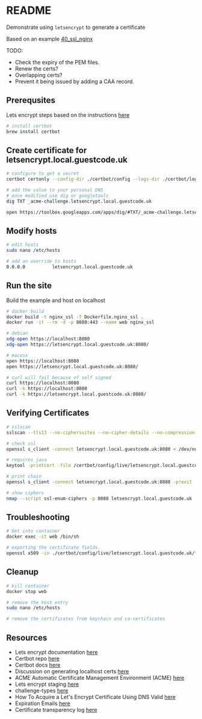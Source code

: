 # README

Demonstrate using `letsencrypt` to generate a certificate  

Based on an example [40_ssl_nginx](https://github.com/chrisguest75/docker_build_examples/tree/master/40_ssl_nginx)  

TODO:  

* Check the expiry of the PEM files.
* Renew the certs?  
* Overlapping certs?  
* Prevent it being issued by adding a CAA record.

## Prerequsites

Lets encrypt steps based on the instructions [here](https://certbot.eff.org/instructions?ws=other&os=osx)  


```sh
# install certbot
brew install certbot
```

## Create certificate for letsencrypt.local.guestcode.uk

```sh
# configure to get a secret
certbot certonly --config-dir ./certbot/config --logs-dir ./certbot/logs --work-dir ./certbot/work --manual --preferred-challenges dns --register-unsafely-without-email -d letsencrypt.local.guestcode.uk

# add the value to your personal DNS
# once modified use dig or googletools
dig TXT _acme-challenge.letsencrypt.local.guestcode.uk

open https://toolbox.googleapps.com/apps/dig/#TXT/_acme-challenge.letsencrypt.local.guestcode.uk
```

## Modify hosts

```sh
# edit hosts
sudo nano /etc/hosts 

# add an override to hosts
0.0.0.0          letsencrypt.local.guestcode.uk
```

## Run the site

Build the example and host on localhost  

```sh
# docker build 
docker build -t nginx_ssl -f Dockerfile.nginx_ssl .             
docker run -it --rm -d -p 8080:443 --name web nginx_ssl

# debian
xdg-open https://localhost:8080
xdg-open https://letsencrypt.local.guestcode.uk:8080/

# macosx
open https://localhost:8080
open https://letsencrypt.local.guestcode.uk:8080/

# curl will fail because of self signed
curl https://localhost:8080     
curl -k https://localhost:8080  
curl -k https://letsencrypt.local.guestcode.uk:8080/   
```

## Verifying Certificates

```sh
# sslscan
sslscan --tls13 --no-ciphersuites --no-cipher-details --no-compression --no-fallback --no-groups --no-heartbleed --no-renegotiation letsencrypt.local.guestcode.uk:8080

# check ssl
openssl s_client -connect letsencrypt.local.guestcode.uk:8080 < /dev/null | openssl x509 -noout -text

# requires java
keytool -printcert -file /certbot/config/live/letsencrypt.local.guestcode.uk/fullchain.pem

# print chain
openssl s_client -connect letsencrypt.local.guestcode.uk:8080 -prexit -showcerts -state -status -tlsextdebug -verify 10

# show ciphers
nmap --script ssl-enum-ciphers -p 8080 letsencrypt.local.guestcode.uk
```

## Troubleshooting

```sh
# Get into container
docker exec -it web /bin/sh 

# exporting the certificate fields.
openssl x509 -in ./certbot/config/live/letsencrypt.local.guestcode.uk/fullchain.pem -text   
```

## Cleanup

```sh
# kill container
docker stop web

# remove the host entry
sudo nano /etc/hosts 

# remove the certificates from keychain and ca-certificates
```

## Resources

* Lets encrypt documentation [here](https://letsencrypt.org/docs/)
* Certbot repo [here](https://github.com/certbot/certbot)
* Certbot docs [here](https://eff-certbot.readthedocs.io/en/stable/)
* Discussion on generating localhost certs [here](https://letsencrypt.org/docs/certificates-for-localhost/)
* ACME Automatic Certificate Management Environment (ACME) [here](https://datatracker.ietf.org/doc/html/rfc8555)
* Lets encrypt staging [here](https://letsencrypt.org/docs/staging-environment/)
* challenge-types [here](https://letsencrypt.org/docs/challenge-types/)
* How To Acquire a Let's Encrypt Certificate Using DNS Valid [here](https://www.digitalocean.com/community/tutorials/how-to-acquire-a-let-s-encrypt-certificate-using-dns-validation-with-acme-dns-certbot-on-ubuntu-18-04)
* Expiration Emails [here](https://letsencrypt.org/docs/expiration-emails/)
* Certificate transparency log [here](https://crt.sh/)